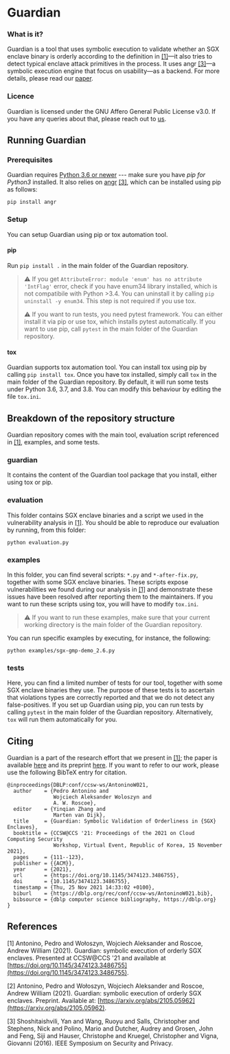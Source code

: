# Guardian

### What is it?

Guardian is a tool that uses symbolic execution to validate
whether an SGX enclave binary is orderly according to the definition in [[1]](#1)—it also tries
to detect typical enclave attack primitives in the process. It uses angr [[3]](#3)—a symbolic
execution engine that focus on usability—as a backend. For more details, please read our [paper](https://doi.org/10.1145/3474123.3486755).

### Licence

Guardian is licensed under the GNU Affero General Public License v3.0. If you have any queries about that, please reach out to [us](mailto:research@tbtl.com).

## Running Guardian

### Prerequisites

Guardian requires [Python 3.6 or newer](https://docs.python.org/3/using/index.html) --- make sure you have *pip for Python3* installed. It also relies on [angr](https://github.com/angr/angr) [[3]](#3), which can be installed using pip as follows:

`pip install angr`

### Setup

You can setup Guardian using pip or tox automation tool.

#### pip

Run `pip install .` in the main folder of the Guardian repository.
> :warning: If you get `AttributeError: module 'enum' has no attribute 'IntFlag'` error, check if you have enum34 library installed, which is not compatibile with Python >3.4. You can uninstall it by calling `pip uninstall -y enum34`. This step is not required if you use tox.
> 
> :warning: If you want to run tests, you need pytest framework. You can either install it via pip or use tox, which installs pytest automatically. If you want to use pip, call `pytest` in the main folder of the Guardian repository.

#### tox

Guardian supports tox automation tool. You can install tox using pip by calling `pip install tox`. Once you have tox installed, simply call `tox` in the main folder of the Guardian repository. By default, it will run some tests under Python 3.6, 3.7, and 3.8. You can modify this behaviour by editing the file `tox.ini`.

## Breakdown of the repository structure

Guardian repository comes with the main tool, evaluation script referenced in [[1]](#1), examples, and some tests.

### guardian

It contains the content of the Guardian tool package that you install, either using tox or pip.

### evaluation

This folder contains SGX enclave binaries and a script we used in the vulnerability analysis in [[1]](#1). You should be able to reproduce our evaluation by running, from this folder:

`python evaluation.py`

### examples

In this folder, you can find several scripts: `*.py` and `*-after-fix.py`, together with some SGX enclave binaries. These scripts expose vulnerabilities we found during our analysis in [[1]](#1) and demonstrate these issues have been resolved after reporting them to the maintainers. If you want to run these scripts using tox, you will have to modify `tox.ini`.
> :warning: If you want to run these examples, make sure that your current working directory is the main folder of the Guardian repository.

You can run specific examples by executing, for instance, the following:

`python examples/sgx-gmp-demo_2.6.py`

### tests

Here, you can find a limited number of tests for our tool, together with some SGX enclave binaries they use. The purpose of these tests is to ascertain that violations types are correctly reported and that we do not detect any false-positives. If you set up Guardian using pip, you can run tests by calling `pytest` in the main folder of the Guardian repository. Alternatively, `tox` will run them automatically for you.

## Citing

Guardian is a part of the research effort that we present in [[1]](#1); the paper is available [here](https://doi.org/10.1145/3474123.3486755) and its preprint [here](https://arxiv.org/abs/2105.05962). If you want to refer to our work, please use the following BibTeX entry for citation.

```
@inproceedings{DBLP:conf/ccsw-ws/AntoninoW021,
  author    = {Pedro Antonino and
               Wojciech Aleksander Woloszyn and
               A. W. Roscoe},
  editor    = {Yinqian Zhang and
               Marten van Dijk},
  title     = {Guardian: Symbolic Validation of Orderliness in {SGX} Enclaves},
  booktitle = {CCSW@CCS '21: Proceedings of the 2021 on Cloud Computing Security
               Workshop, Virtual Event, Republic of Korea, 15 November 2021},
  pages     = {111--123},
  publisher = {{ACM}},
  year      = {2021},
  url       = {https://doi.org/10.1145/3474123.3486755},
  doi       = {10.1145/3474123.3486755},
  timestamp = {Thu, 25 Nov 2021 14:33:02 +0100},
  biburl    = {https://dblp.org/rec/conf/ccsw-ws/AntoninoW021.bib},
  bibsource = {dblp computer science bibliography, https://dblp.org}
}
```

## References

<a id="1">[1]</a> Antonino, Pedro and Wołoszyn, Wojciech Aleksander and Roscoe, Andrew William (2021). 
Guardian: symbolic execution of orderly SGX enclaves. Presented at CCSW@CCS '21 and
available at [https://doi.org/10.1145/3474123.3486755](https://doi.org/10.1145/3474123.3486755).


<a id="2">[2]</a> Antonino, Pedro and Wołoszyn, Wojciech Aleksander and Roscoe, Andrew William (2021). Guardian: symbolic execution of orderly SGX enclaves. Preprint.
Available at: [https://arxiv.org/abs/2105.05962](https://arxiv.org/abs/2105.05962).

<a id="3">[3]</a> Shoshitaishvili, Yan and Wang, Ruoyu and Salls, Christopher and Stephens, Nick and Polino, Mario and Dutcher, Audrey and Grosen, John and Feng, Siji and Hauser, Christophe and Kruegel, Christopher and Vigna, Giovanni (2016). IEEE Symposium on Security and Privacy.
